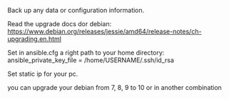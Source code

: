 Back up any data or configuration information.

Read the upgrade docs dor debian:
https://www.debian.org/releases/jessie/amd64/release-notes/ch-upgrading.en.html

Set in ansible.cfg a right path to your home directory:
ansible_private_key_file = /home/USERNAME/.ssh/id_rsa

Set static ip for your pc.

you can upgrade your debian from 7, 8, 9 to 10 or in another combination
